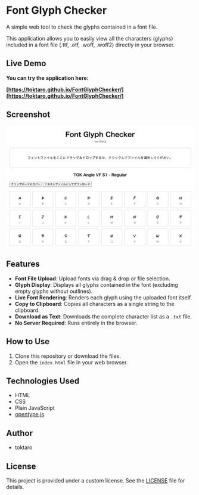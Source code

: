 # Font Glyph Checker

A simple web tool to check the glyphs contained in a font file.

This application allows you to easily view all the characters (glyphs) included in a font file (.ttf, .otf, .woff, .woff2) directly in your browser.

## Live Demo

**You can try the application here:**

**[https://toktaro.github.io/FontGlyphChecker/](https://toktaro.github.io/FontGlyphChecker/)**


## Screenshot

![App Screenshot](screenshot.png)

## Features

- **Font File Upload**: Upload fonts via drag & drop or file selection.
- **Glyph Display**: Displays all glyphs contained in the font (excluding empty glyphs without outlines).
- **Live Font Rendering**: Renders each glyph using the uploaded font itself.
- **Copy to Clipboard**: Copies all characters as a single string to the clipboard.
- **Download as Text**: Downloads the complete character list as a `.txt` file.
- **No Server Required**: Runs entirely in the browser.

## How to Use

1.  Clone this repository or download the files.
2.  Open the `index.html` file in your web browser.


## Technologies Used

- HTML
- CSS
- Plain JavaScript
- [opentype.js](https://github.com/opentypejs/opentype.js)

## Author

- toktaro

## License

This project is provided under a custom license. See the [LICENSE](LICENSE) file for details.
